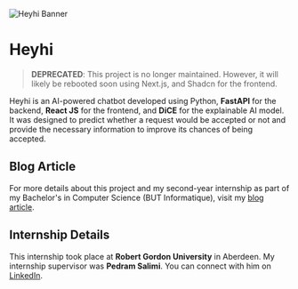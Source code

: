 ![Heyhi Banner](https://i.ibb.co/CpfkB1tC/heyhi-landing.png)

# Heyhi

> **DEPRECATED**: This project is no longer maintained. However, it will likely be rebooted soon using Next.js, and Shadcn for the frontend.

Heyhi is an AI-powered chatbot developed using Python, **FastAPI** for the backend, **React JS** for the frontend, and **DiCE** for the explainable AI model. It was designed to predict whether a request would be accepted or not and provide the necessary information to improve its chances of being accepted.

## Blog Article
For more details about this project and my second-year internship as part of my Bachelor's in Computer Science (BUT Informatique), visit my [blog article](https://www.kilianpeyron.com/en/blog/aberdeen-internship).

## Internship Details
This internship took place at **Robert Gordon University** in Aberdeen. My internship supervisor was **Pedram Salimi**. You can connect with him on [LinkedIn](https://uk.linkedin.com/in/pedramsalimi).
